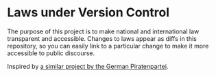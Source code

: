 # Laws under Version Control

The purpose of this project is to make national and international law transparent and accessible.
Changes to laws appear as diffs in this repository, so you can easily link to a particular change to make it more accessible to public discourse.

Inspired by [a similar project by the German Piratenpartei](https://github.com/Piratenpartei/gesetze).
